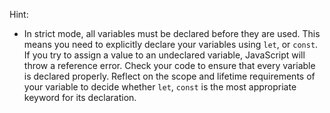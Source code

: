 Hint:

- In strict mode, all variables must be declared before they are used. This means you need to explicitly declare your variables using `let`, or `const`. If you try to assign a value to an undeclared variable, JavaScript will throw a reference error. Check your code to ensure that every variable is declared properly. Reflect on the scope and lifetime requirements of your variable to decide whether `let`, `const` is the most appropriate keyword for its declaration.
